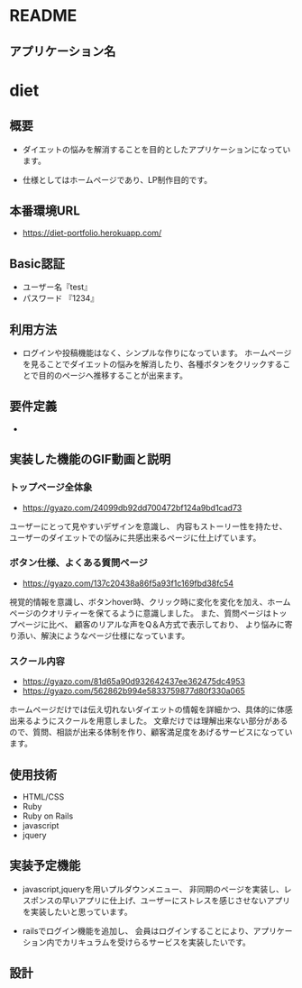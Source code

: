 # README

## アプリケーション名

# diet

## 概要

- ダイエットの悩みを解消することを目的としたアプリケーションになっています。

- 仕様としてはホームページであり、LP制作目的です。

## 本番環境URL

- https://diet-portfolio.herokuapp.com/

## Basic認証
 
- ユーザー名『test』
- パスワード 『1234』

## 利用方法

- ログインや投稿機能はなく、シンプルな作りになっています。
ホームページを見ることでダイエットの悩みを解消したり、各種ボタンをクリックすることで目的のページへ推移することが出来ます。

## 要件定義

- 

## 実装した機能のGIF動画と説明

### トップページ全体象

- https://gyazo.com/24099db92dd700472bf124a9bd1cad73

ユーザーにとって見やすいデザインを意識し、
内容もストーリー性を持たせ、ユーザーのダイエットでの悩みに共感出来るページに仕上げています。

### ボタン仕様、よくある質問ページ

- https://gyazo.com/137c20438a86f5a93f1c169fbd38fc54

視覚的情報を意識し、ボタンhover時、クリック時に変化を変化を加え、ホームページのクオリティーを保てるように意識しました。
また、質問ページはトップページに比べ、
顧客のリアルな声をQ＆A方式で表示しており、
より悩みに寄り添い、解決にようなページ仕様になっています。


### スクール内容

- https://gyazo.com/81d65a90d932642437ee362475dc4953
- https://gyazo.com/562862b994e5833759877d80f330a065

ホームページだけでは伝え切れないダイエットの情報を詳細かつ、具体的に体感出来るようにスクールを用意しました。
文章だけでは理解出来ない部分があるので、質問、相談が出来る体制を作り、顧客満足度をあげるサービスになっています。

## 使用技術

- HTML/CSS
- Ruby
- Ruby on Rails
- javascript
- jquery

## 実装予定機能

- javascript,jqueryを用いプルダウンメニュー、
非同期のページを実装し、レスポンスの早いアプリに仕上げ、ユーザーにストレスを感じさせないアプリを実装したいと思っています。

- railsでログイン機能を追加し、
会員はログインすることにより、アプリケーション内でカリキュラムを受けらるサービスを実装したいです。

## 設計













